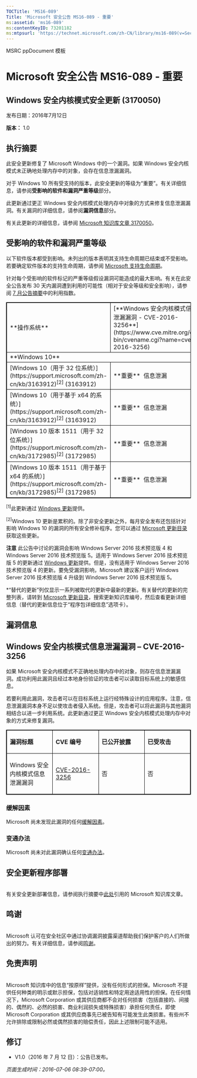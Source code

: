 ```yaml
---
TOCTitle: 'MS16-089'
Title: 'Microsoft 安全公告 MS16-089 - 重要'
ms:assetid: 'ms16-089'
ms:contentKeyID: 73201182
ms:mtpsurl: 'https://technet.microsoft.com/zh-CN/library/ms16-089(v=Security.10)'
---
```


MSRC ppDocument 模板

Microsoft 安全公告 MS16-089 - 重要
==================================

Windows 安全内核模式安全更新 (3170050)
--------------------------------------

发布日期：2016年7月12日

**版本：** 1.0

执行摘要
--------

此安全更新修复了 Microsoft Windows 中的一个漏洞。如果 Windows 安全内核模式未正确地处理内存中的对象，会存在信息泄漏漏洞。

对于 Windows 10 所有受支持的版本，此安全更新的等级为“重要”。有关详细信息，请参阅**受影响的软件和漏洞严重等级**部分。

此更新通过更正 Windows 安全内核模式处理内存中对象的方式来修复信息泄漏漏洞。有关漏洞的详细信息，请参阅**漏洞信息**部分。

有关此更新的详细信息，请参阅 [Microsoft 知识库文章 3170050](https://support.microsoft.com/zh-cn/kb/3170050)。

受影响的软件和漏洞严重等级
--------------------------

以下软件版本都受到影响。未列出的版本表明其支持生命周期已结束或不受影响。若要确定软件版本的支持生命周期，请参阅 [Microsoft 支持生命周期](https://go.microsoft.com/fwlink/?linkid=21742)。

针对每个受影响的软件标记的严重等级假设漏洞可能造成的最大影响。有关在此安全公告发布 30 天内漏洞遭到利用的可能性（相对于安全等级和安全影响），请参阅 [7 月公告摘要](https://technet.microsoft.com/zh-cn/library/security/ms16-jul)中的利用指数。

<p> </p>
<table style="border:1px solid black;">
<tr>
<td style="border:1px solid black;">
**操作系统**

</td>
<td style="border:1px solid black;">
[**Windows 安全内核模式信息泄漏漏洞 - CVE-2016-3256**](https://www.cve.mitre.org/cgi-bin/cvename.cgi?name=cve-2016-3256)

</td>
<td style="border:1px solid black;">
**替代的更新\***

</td>
</tr>
<tr>
<td style="border:1px solid black;" colspan="3">
**Windows 10**

</td>
</tr>
<tr>
<td style="border:1px solid black;">
[Windows 10（用于 32 位系统）](https://support.microsoft.com/zh-cn/kb/3163912)<sup>[2]</sup>  
(3163912)

</td>
<td style="border:1px solid black;">
**重要**   
信息泄漏

</td>
<td style="border:1px solid black;">
[3163017](https://support.microsoft.com/zh-cn/kb/3163017)

</td>
</tr>
<tr>
<td style="border:1px solid black;">
[Windows 10（用于基于 x64 的系统）](https://support.microsoft.com/zh-cn/kb/3163912)<sup>[2]</sup>  
(3163912)

</td>
<td style="border:1px solid black;">
**重要**   
信息泄漏

</td>
<td style="border:1px solid black;">
[3163017](https://support.microsoft.com/zh-cn/kb/3163017)

</td>
</tr>
<tr>
<td style="border:1px solid black;">
[Windows 10 版本 1511（用于 32 位系统）](https://support.microsoft.com/zh-cn/kb/3172985)<sup>[2]</sup>  
(3172985)

</td>
<td style="border:1px solid black;">
**重要**   
信息泄漏

</td>
<td style="border:1px solid black;">
[3163018](https://support.microsoft.com/zh-cn/kb/3163018)

</td>
</tr>
<tr>
<td style="border:1px solid black;">
[Windows 10 版本 1511（用于基于 x64 的系统）](https://support.microsoft.com/zh-cn/kb/3172985)<sup>[2]</sup>  
(3172985)

</td>
<td style="border:1px solid black;">
**重要**   
信息泄漏

</td>
<td style="border:1px solid black;">
[3163018](https://support.microsoft.com/zh-cn/kb/3163018)

</td>
</tr>
</table>

<sup>[1]</sup>此更新通过 [Windows 更新](https://go.microsoft.com/fwlink/?linkid=21130)提供。

<sup>[2]</sup>Windows 10 更新是累积的。除了非安全更新之外，每月安全发布还包括针对影响 Windows 10 的漏洞的所有安全修补程序。您可以通过 [Microsoft 更新目录](https://catalog.update.microsoft.com/v7/site/home.aspx)获取这些更新。

**注意** 此公告中讨论的漏洞会影响 Windows Server 2016 技术预览版 4 和 Windows Server 2016 技术预览版 5。适用于 Windows Server 2016 技术预览版 5 的更新通过 [Windows 更新](https://go.microsoft.com/fwlink/?linkid=21130)提供。但是，没有适用于 Windows Server 2016 技术预览版 4 的更新。要免受漏洞影响，Microsoft 建议客户运行 Windows Server 2016 技术预览版 4 升级到 Windows Server 2016 技术预览版 5。

\*“替代的更新”列仅显示一系列被取代的更新中最新的更新。有关替代的更新的完整列表，请转到 [Microsoft 更新目录](https://catalog.update.microsoft.com/v7/site/home.aspx)，搜索更新知识库编号，然后查看更新详细信息（替代的更新信息位于“程序包详细信息”选项卡）。

漏洞信息
--------

Windows 安全内核模式信息泄漏漏洞 – CVE-2016-3256
------------------------------------------------

如果 Microsoft 安全内核模式不正确地处理内存中的对象，则存在信息泄漏漏洞。成功利用此漏洞且经过本地身份验证的攻击者可以读取目标系统上的敏感信息。

若要利用此漏洞，攻击者可以在目标系统上运行经特殊设计的应用程序。注意，信息泄漏漏洞本身不足以使攻击者侵入系统。但是，攻击者可以将此漏洞与其他漏洞相结合以进一步利用系统。此更新通过更正 Windows 安全内核模式处理内存中对象的方式来修复漏洞。

<p> </p>
<table style="border:1px solid black;">
<colgroup>
<col width="25%" />
<col width="25%" />
<col width="25%" />
<col width="25%" />
</colgroup>
<tbody>
<tr class="odd">
<td style="border:1px solid black;"><p><strong>漏洞标题</strong></p></td>
<td style="border:1px solid black;"><p><strong>CVE 编号</strong></p></td>
<td style="border:1px solid black;"><p><strong>已公开披露</strong></p></td>
<td style="border:1px solid black;"><p><strong>已受攻击</strong></p></td>
</tr>  
<tr class="even">
<td style="border:1px solid black;"><p>Windows 安全内核模式信息泄漏漏洞</p></td>
<td style="border:1px solid black;"><p><a href="https://www.cve.mitre.org/cgi-bin/cvename.cgi?name=%20cve-2016-3256">CVE-2016-3256</a></p></td>
<td style="border:1px solid black;"><p>否</p></td>
<td style="border:1px solid black;"><p>否</p></td>
</tr>  
</tbody>  
</table>
  
### 缓解因素
  
Microsoft 尚未发现此漏洞的任何[缓解因素](https://technet.microsoft.com/zh-cn/library/security/dn848375.aspx)。
  
### 变通办法
  
Microsoft 尚未对此漏洞确认任何[变通办法](https://technet.microsoft.com/zh-cn/library/security/dn848375.aspx)。
  
安全更新程序部署  
----------------
  
<span id="sectionToggle3"></span>  
有关安全更新部署信息，请参阅执行摘要中[此处](#kbarticle)引用的 Microsoft 知识库文章。
  
鸣谢  
----
  
<span id="sectionToggle4"></span>  
Microsoft 认可在安全社区中通过协调漏洞披露渠道帮助我们保护客户的人们所做出的努力。有关详细信息，请参阅[鸣谢](https://technet.microsoft.com/zh-cn/library/security/mt674627.aspx)。
  
免责声明  
--------
  
<span id="sectionToggle5"></span>  
Microsoft 知识库中的信息“按原样”提供，没有任何形式的担保。Microsoft 不提供任何种类的明示或默示担保，包括对适销性和特定用途适用性的担保。在任何情况下，Microsoft Corporation 或其供应商都不会对任何损害（包括直接的、间接的、偶然的、必然的损害、商业利润损失或特殊损害）承担任何责任，即使 Microsoft Corporation 或其供应商事先已被告知有可能发生此类损害。有些州不允许排除或限制必然或偶然损害的赔偿责任，因此上述限制可能不适用。
  
修订  
----
  
<span id="sectionToggle6"></span>  
-   V1.0（2016 年 7 月 12 日）：公告已发布。
  
*页面生成时间：2016-07-06 08:39-07:00。*
